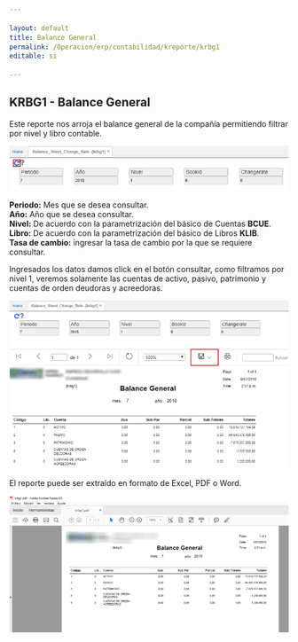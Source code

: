 ```yaml
---

layout: default
title: Balance General
permalink: /Operacion/erp/contabilidad/kreporte/krbg1
editable: si

---
```


## KRBG1 - Balance General

Este reporte nos arroja el balance general de la compañía permitiendo filtrar por nivel y libro contable.  

![](krbg01.png)

**Periodo:** Mes que se desea consultar.  
**Año:** Año que se desea consultar.  
**Nivel:** De acuerdo con la parametrización del básico de Cuentas **BCUE**.  
**Libro:** De acuerdo con la parametrización del básico de Libros **KLIB**.  
**Tasa de cambio:** ingresar la tasa de cambio por la que se requiere consultar.  

Ingresados los datos damos click en el botón consultar, como filtramos por nivel 1, veremos solamente las cuentas de activo, pasivo, patrimonio y cuentas de orden deudoras y acreedoras.  

![](krbg02.png)

El reporte puede ser extraído en formato de Excel, PDF o Word.  

![](krbg03.png)







